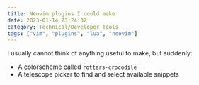 ```yaml
---
title: Neovim plugins I could make
date: 2023-01-14 23:24:32
category: Technical/Developer Tools
tags: ["vim", "plugins", "lua", "neovim"]
---
```


I usually cannot think of anything useful to make, but suddenly:

- A colorscheme called `rotters-crocodile`
- A telescope picker to find and select available snippets
